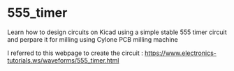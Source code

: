 # 555_timer
Learn how to design circuits on Kicad using a simple stable 555 timer circuit and perpare it for milling using Cylone PCB milling machine

I referred to this webpage to create the circuit : https://www.electronics-tutorials.ws/waveforms/555_timer.html
